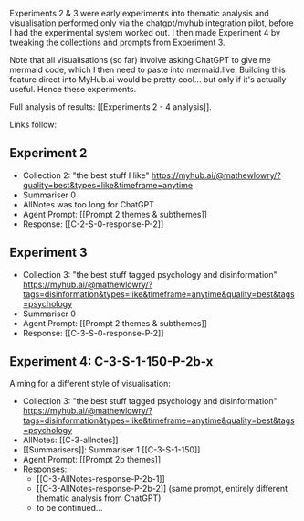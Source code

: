 Experiments 2 & 3 were early experiments into thematic analysis and visualisation performed only via the chatgpt/myhub integration pilot, before I had the experimental system worked out. I then made Experiment 4 by tweaking the collections and prompts from Experiment 3.

Note that all visualisations (so far) involve asking ChatGPT to give me mermaid code, which I then need to paste into mermaid.live. Building this feature direct into MyHub.ai would be pretty cool... but only if it's actually useful. Hence these experiments.

Full analysis of results: [[Experiments 2 - 4 analysis]].

Links follow:

## Experiment 2

* Collection 2: "the best stuff I like" https://myhub.ai/@mathewlowry/?quality=best&types=like&timeframe=anytime
* Summariser 0
* AllNotes was too long for ChatGPT 
* Agent Prompt: [[Prompt 2 themes & subthemes]]
* Response: [[C-2-S-0-response-P-2]]
## Experiment 3

* Collection 3: "the best stuff tagged psychology and disinformation" https://myhub.ai/@mathewlowry/?tags=disinformation&types=like&timeframe=anytime&quality=best&tags=psychology 
* Summariser 0
* Agent Prompt: [[Prompt 2 themes & subthemes]]
* Response: [[C-3-S-0-response-P-2]]

## Experiment 4: C-3-S-1-150-P-2b-x

Aiming for a different style of visualisation:

* Collection 3: "the best stuff tagged psychology and disinformation" https://myhub.ai/@mathewlowry/?tags=disinformation&types=like&timeframe=anytime&quality=best&tags=psychology 
* AllNotes: [[C-3-allnotes]]
* [[Summarisers]]: Summariser 1 [[C-3-S-1-150]]
* Agent Prompt: [[Prompt 2b themes]]
* Responses: 
	* [[C-3-AllNotes-response-P-2b-1]]
	* [[C-3-AllNotes-response-P-2b-2]] (same prompt, entirely different thematic analysis from ChatGPT) 
	* to be continued... 
